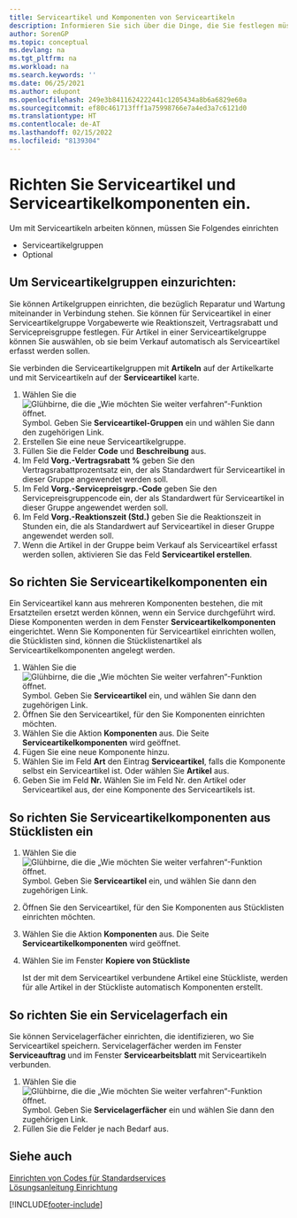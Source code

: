 ```yaml
---
title: Serviceartikel und Komponenten von Serviceartikeln
description: Informieren Sie sich über die Dinge, die Sie festlegen müssen, bevor Sie Serviceartikel verwenden können, einschließlich Standardwerte wie Reaktionszeit und Servicepreisgruppe.
author: SorenGP
ms.topic: conceptual
ms.devlang: na
ms.tgt_pltfrm: na
ms.workload: na
ms.search.keywords: ''
ms.date: 06/25/2021
ms.author: edupont
ms.openlocfilehash: 249e3b8411624222441c1205434a8b6a6829e60a
ms.sourcegitcommit: ef80c461713fff1a75998766e7a4ed3a7c6121d0
ms.translationtype: HT
ms.contentlocale: de-AT
ms.lasthandoff: 02/15/2022
ms.locfileid: "8139304"
---
```

# <a name="set-up-service-items-and-service-item-components"></a>Richten Sie Serviceartikel und Serviceartikelkomponenten ein.
Um mit Serviceartikeln arbeiten können, müssen Sie Folgendes einrichten

* Serviceartikelgruppen
* Optional

## <a name="to-set-up-service-item-groups"></a>Um Serviceartikelgruppen einzurichten:
Sie können Artikelgruppen einrichten, die bezüglich Reparatur und Wartung miteinander in Verbindung stehen. Sie können für Serviceartikel in einer Serviceartikelgruppe Vorgabewerte wie Reaktionszeit, Vertragsrabatt und Servicepreisgruppe festlegen. Für Artikel in einer Serviceartikelgruppe können Sie auswählen, ob sie beim Verkauf automatisch als Serviceartikel erfasst werden sollen.  

Sie verbinden die Serviceartikelgruppen mit **Artikeln** auf der Artikelkarte und mit Serviceartikeln auf der **Serviceartikel** karte.  

1. Wählen Sie die ![Glühbirne, die die „Wie möchten Sie weiter verfahren“-Funktion öffnet.](media/ui-search/search_small.png "Tell Me-Funktion") Symbol. Geben Sie **Serviceartikel-Gruppen** ein und wählen Sie dann den zugehörigen Link.  
2. Erstellen Sie eine neue Serviceartikelgruppe.  
3. Füllen Sie die Felder **Code** und **Beschreibung** aus.  
4. Im Feld **Vorg.-Vertragsrabatt %** geben Sie den Vertragsrabattprozentsatz ein, der als Standardwert für Serviceartikel in dieser Gruppe angewendet werden soll.  
5. Im Feld **Vorg.-Servicepreisgrp.-Code** geben Sie den Servicepreisgruppencode ein, der als Standardwert für Serviceartikel in dieser Gruppe angewendet werden soll.  
6. Im Feld **Vorg.-Reaktionszeit (Std.)** geben Sie die Reaktionszeit in Stunden ein, die als Standardwert auf Serviceartikel in dieser Gruppe angewendet werden soll.  
7. Wenn die Artikel in der Gruppe beim Verkauf als Serviceartikel erfasst werden sollen, aktivieren Sie das Feld **Serviceartikel erstellen**.  

## <a name="to-set-up-service-item-components"></a>So richten Sie Serviceartikelkomponenten ein
Ein Serviceartikel kann aus mehreren Komponenten bestehen, die mit Ersatzteilen ersetzt werden können, wenn ein Service durchgeführt wird. Diese Komponenten werden in dem Fenster **Serviceartikelkomponenten** eingerichtet. Wenn Sie Komponenten für Serviceartikel einrichten wollen, die Stücklisten sind, können die Stücklistenartikel als Serviceartikelkomponenten angelegt werden.

1. Wählen Sie die ![Glühbirne, die die „Wie möchten Sie weiter verfahren“-Funktion öffnet.](media/ui-search/search_small.png "Tell Me-Funktion") Symbol. Geben Sie **Serviceartikel** ein, und wählen Sie dann den zugehörigen Link.
2. Öffnen Sie den Serviceartikel, für den Sie Komponenten einrichten möchten.  
3. Wählen Sie die Aktion **Komponenten** aus. Die Seite **Serviceartikelkomponenten** wird geöffnet.  
4. Fügen Sie eine neue Komponente hinzu.  
5. Wählen Sie im Feld **Art** den Eintrag **Serviceartikel**, falls die Komponente selbst ein Serviceartikel ist. Oder wählen Sie **Artikel** aus.  
6. Geben Sie im Feld **Nr.** Wählen Sie im Feld Nr. den Artikel oder Serviceartikel aus, der eine Komponente des Serviceartikels ist.  

## <a name="to-set-up-service-item-components-from-a-bom"></a>So richten Sie Serviceartikelkomponenten aus Stücklisten ein
1.  Wählen Sie die ![Glühbirne, die die „Wie möchten Sie weiter verfahren“-Funktion öffnet.](media/ui-search/search_small.png "Tell Me-Funktion") Symbol. Geben Sie **Serviceartikel** ein, und wählen Sie dann den zugehörigen Link.  
2. Öffnen Sie den Serviceartikel, für den Sie Komponenten aus Stücklisten einrichten möchten.  
3. Wählen Sie die Aktion **Komponenten** aus. Die Seite **Serviceartikelkomponenten** wird geöffnet.  
4. Wählen Sie im Fenster **Kopiere von Stückliste**  

    Ist der mit dem Serviceartikel verbundene Artikel eine Stückliste, werden für alle Artikel in der Stückliste automatisch Komponenten erstellt.  

## <a name="to-set-up-a-service-shelf"></a>So richten Sie ein Servicelagerfach ein
Sie können Servicelagerfächer einrichten, die identifizieren, wo Sie Serviceartikel speichern. Servicelagerfächer werden im Fenster **Serviceauftrag** und im Fenster **Servicearbeitsblatt** mit Serviceartikeln verbunden.  

1. Wählen Sie die ![Glühbirne, die die „Wie möchten Sie weiter verfahren“-Funktion öffnet.](media/ui-search/search_small.png "Tell Me-Funktion") Symbol. Geben Sie **Servicelagerfächer** ein und wählen Sie dann den zugehörigen Link.
2. Füllen Sie die Felder je nach Bedarf aus.

## <a name="see-also"></a>Siehe auch
[Einrichten von Codes für Standardservices](service-how-setup-service-coding.md)   
[Lösungsanleitung Einrichtung](service-how-setup-troubleshooting.md)


[!INCLUDE[footer-include](includes/footer-banner.md)]